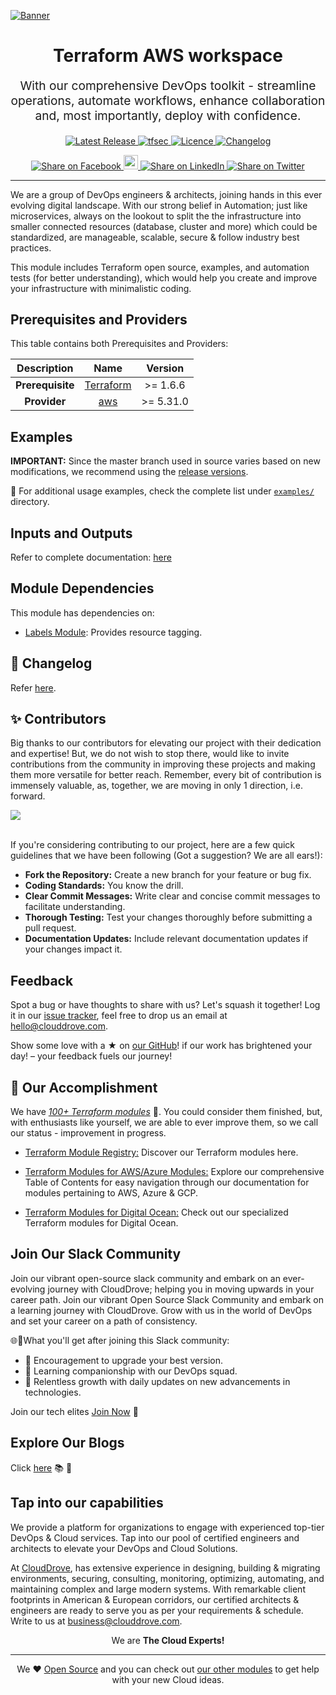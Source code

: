 <!-- This file was automatically generated by the `geine`. Make all changes to `README.yaml` and run `make readme` to rebuild this file. -->
[![Banner](https://github.com/clouddrove/terraform-module-template/assets/119565952/67a8a1af-2eb7-40b7-ae07-c94cde9ce062)][website]
<h1 align="center">
    Terraform AWS workspace
</h1>

<p align="center" style="font-size: 1.2rem;">
    With our comprehensive DevOps toolkit - streamline operations, automate workflows, enhance collaboration and, most importantly, deploy with confidence.
</p>


<p align="center">

<a href="https://github.com/clouddrove/terraform-aws-workspace/releases/latest">
  <img src="https://img.shields.io/github/release/clouddrove/terraform-aws-workspace.svg" alt="Latest Release">
</a>
<a href="https://github.com/clouddrove/terraform-aws-workspace/actions/workflows/tfsec.yml">
  <img src="https://github.com/clouddrove/terraform-aws-workspace/actions/workflows/tfsec.yml/badge.svg" alt="tfsec">
</a>
<a href="LICENSE.md">
  <img src="https://img.shields.io/badge/License-APACHE-blue.svg" alt="Licence">
</a>
<a href="CHANGELOG.md">
  <img src="https://img.shields.io/badge/Changelog-blue" alt="Changelog">
</a>


</p>
<p align="center">

<a href='https://facebook.com/sharer/sharer.php?u=https://github.com/clouddrove/terraform-aws-workspace'>
  <img title="Share on Facebook" src="https://user-images.githubusercontent.com/50652676/62817743-4f64cb80-bb59-11e9-90c7-b057252ded50.png" />
</a>
<a href='https://www.instagram.com/cloud_drove?igsh=cHJqaDY3bGtnYmh3' title="Follow On Instagram">
  <img src="https://github.com/gauravghongde/social-icons/blob/master/SVG/Color/Instagram.svg" width="23" height="23" />
</a>
<a href='https://www.linkedin.com/shareArticle?mini=true&title=Terraform+AWS+workspace&url=https://github.com/clouddrove/terraform-aws-workspace'>
  <img title="Share on LinkedIn" src="https://user-images.githubusercontent.com/50652676/62817742-4e339e80-bb59-11e9-87b9-a1f68cae1049.png" />
</a>
<a href='https://twitter.com/intent/tweet/?text=Terraform+AWS+workspace&url=https://github.com/clouddrove/terraform-aws-workspace'>
  <img title="Share on Twitter" src="https://user-images.githubusercontent.com/50652676/62817740-4c69db00-bb59-11e9-8a79-3580fbbf6d5c.png" />
</a>

</p>
<hr>


We are a group of DevOps engineers & architects, joining hands in this ever evolving digital landscape. With our strong belief in Automation; just like microservices, always on the lookout to split the the infrastructure into smaller connected resources (database, cluster and more) which could be standardized, are manageable, scalable, secure & follow industry best practices.


This module includes Terraform open source, examples, and automation tests (for better understanding), which would help you create and improve your infrastructure with minimalistic coding.




## Prerequisites and Providers

This table contains both Prerequisites and Providers:

| Description   | Name                                       | Version   |
|:-------------:|:-------------------------------------------:|:---------:|
| **Prerequisite** | [Terraform](https://learn.hashicorp.com/terraform/getting-started/install.html) | >= 1.6.6 |
| **Provider** | [aws](https://aws.amazon.com/) | >= 5.31.0 |





## Examples

**IMPORTANT:** Since the master branch used in source varies based on new modifications, we recommend using the [release versions](https://github.com/clouddrove/terraform-aws-workspace/releases).

📌 For additional usage examples, check the complete list under [`examples/`](./examples) directory.



## Inputs and Outputs

Refer to complete documentation: [here](docs/io.md)


<!--
## Module Dependencies

This module has dependencies on:

- [Labels Module](https://github.com/clouddrove/terraform-aws-labels): Provides resource tagging.
- [Security Groups Module](https://github.com/clouddrove/terraform-aws-security-group): Manage security groups
- [KMS Module](https://github.com/clouddrove/terraform-aws-kms): Manage resource encryption


 -->


## Module Dependencies

This module has dependencies on:
- [Labels Module](https://github.com/clouddrove/terraform-aws-labels): Provides resource tagging.


## 📑 Changelog

Refer [here](CHANGELOG.md).




## ✨ Contributors

Big thanks to our contributors for elevating our project with their dedication and expertise! But, we do not wish to stop there, would like to invite contributions from the community in improving these projects and making them more versatile for better reach. Remember, every bit of contribution is immensely valuable, as, together, we are moving in only 1 direction, i.e. forward.

<a href="https://github.com/clouddrove/terraform-aws-workspace/graphs/contributors">
  <img src="https://contrib.rocks/image?repo=clouddrove/terraform-aws-workspace&max" />
</a>
<br>
<br>

 If you're considering contributing to our project, here are a few quick guidelines that we have been following (Got a suggestion? We are all ears!):

- **Fork the Repository:** Create a new branch for your feature or bug fix.
- **Coding Standards:** You know the drill.
- **Clear Commit Messages:** Write clear and concise commit messages to facilitate understanding.
- **Thorough Testing:** Test your changes thoroughly before submitting a pull request.
- **Documentation Updates:** Include relevant documentation updates if your changes impact it.













## Feedback
Spot a bug or have thoughts to share with us? Let's squash it together! Log it in our [issue tracker](https://github.com/clouddrove/terraform-aws-workspace/issues), feel free to drop us an email at [hello@clouddrove.com](mailto:hello@clouddrove.com).

Show some love with a ★ on [our GitHub](https://github.com/clouddrove/terraform-aws-workspace)!  if our work has brightened your day! – your feedback fuels our journey!


## :rocket: Our Accomplishment

We have [*100+ Terraform modules*][terraform_modules] 🙌. You could consider them finished, but, with enthusiasts like yourself, we are able to ever improve them, so we call our status - improvement in progress.

- [Terraform Module Registry:](https://registry.terraform.io/namespaces/clouddrove) Discover our Terraform modules here.

- [Terraform Modules for AWS/Azure Modules:](https://github.com/clouddrove/toc) Explore our comprehensive Table of Contents for easy navigation through our documentation for modules pertaining to AWS, Azure & GCP.

- [Terraform Modules for Digital Ocean:](https://github.com/terraform-do-modules/toc) Check out our specialized Terraform modules for Digital Ocean.




## Join Our Slack Community

Join our vibrant open-source slack community and embark on an ever-evolving journey with CloudDrove; helping you in moving upwards in your career path.
Join our vibrant Open Source Slack Community and embark on a learning journey with CloudDrove. Grow with us in the world of DevOps and set your career on a path of consistency.

🌐💬What you'll get after joining this Slack community:

- 🚀 Encouragement to upgrade your best version.
- 🌈 Learning companionship with our DevOps squad.
- 🌱 Relentless growth with daily updates on new advancements in technologies.

Join our tech elites [Join Now][slack] 🚀


## Explore Our Blogs

 Click [here][blog] :books: :star2:

## Tap into our capabilities
We provide a platform for organizations to engage with experienced top-tier DevOps & Cloud services. Tap into our pool of certified engineers and architects to elevate your DevOps and Cloud Solutions.

At [CloudDrove][website], has extensive experience in designing, building & migrating environments, securing, consulting, monitoring, optimizing, automating, and maintaining complex and large modern systems. With remarkable client footprints in American & European corridors, our certified architects & engineers are ready to serve you as per your requirements & schedule. Write to us at [business@clouddrove.com](mailto:business@clouddrove.com).

<p align="center">We are <b> The Cloud Experts!</b></p>
<hr />
<p align="center">We ❤️  <a href="https://github.com/clouddrove">Open Source</a> and you can check out <a href="https://registry.terraform.io/namespaces/clouddrove">our other modules</a> to get help with your new Cloud ideas.</p>

  [website]: https://clouddrove.com
  [blog]: https://blog.clouddrove.com
  [slack]: https://www.launchpass.com/devops-talks
  [github]: https://github.com/clouddrove
  [linkedin]: https://cpco.io/linkedin
  [twitter]: https://twitter.com/clouddrove/
  [email]: https://clouddrove.com/contact-us.html
  [terraform_modules]: https://github.com/clouddrove?utf8=%E2%9C%93&q=terraform-&type=&language=
